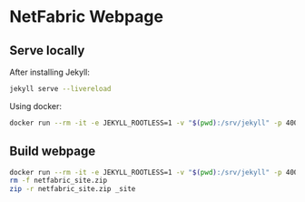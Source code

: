 # NetFabric Webpage

## Serve locally

After installing Jekyll:

```sh
jekyll serve --livereload
```

Using docker:

```sh
docker run --rm -it -e JEKYLL_ROOTLESS=1 -v "$(pwd):/srv/jekyll" -p 4000:4000 jekyll/jekyll jekyll serve --livereload --host 0.0.0.0
```

## Build webpage

```sh
docker run --rm -it -e JEKYLL_ROOTLESS=1 -v "$(pwd):/srv/jekyll" -p 4000:4000 jekyll/jekyll jekyll build
rm -f netfabric_site.zip
zip -r netfabric_site.zip _site
```
